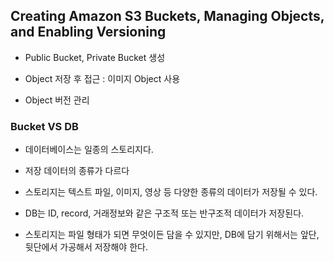 ## Creating Amazon S3 Buckets, Managing Objects, and Enabling Versioning

- Public Bucket, Private Bucket 생성

- Object 저장 후 접근 : 이미지 Object 사용

- Object 버전 관리



### Bucket **VS** DB

- 데이터베이스는 일종의 스토리지다.

- 저장 데이터의 종류가 다르다

- 스토리지는 텍스트 파일, 이미지, 영상 등 다양한 종류의 데이터가 저장될 수 있다.

- DB는 ID, record, 거래정보와 같은 구조적 또는 반구조적 데이터가 저장된다.

- 스토리지는 파일 형태가 되면 무엇이든 담을 수 있지만, DB에 담기 위해서는 앞단,뒷단에서 가공해서 저장해야 한다.